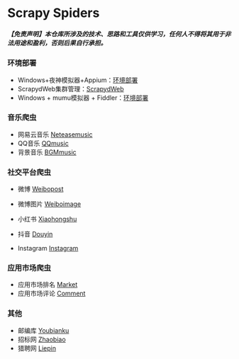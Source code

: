 # Scrapy Spiders

##### 【免责声明】本仓库所涉及的技术、思路和工具仅供学习，任何人不得将其用于非法用途和盈利，否则后果自行承担。

### 环境部署

- Windows+夜神模拟器+Appium：[环境部署](https://github.com/Threekiii/Scrapy-Spiders/blob/master/Notes/Windows%2B%E5%A4%9C%E7%A5%9E%2BAppium%E7%A7%BB%E5%8A%A8%E7%AB%AF%E6%95%B0%E6%8D%AE%E9%87%87%E9%9B%86.md)
- ScrapydWeb集群管理：[ScrapydWeb](https://github.com/my8100/scrapydweb/blob/master/README_CN.md)
- Windows + mumu模拟器 + Fiddler：[环境部署](https://github.com/Threekiii/Scrapy-Spiders)

### 音乐爬虫

- 网易云音乐 [Neteasemusic](https://github.com/Threekiii/Scrapy-Spiders/tree/master/Neteasemusic)
- QQ音乐 [QQmusic](https://github.com/Threekiii/Scrapy-Spiders/tree/master/QQmusic)
- 背景音乐 [BGMmusic](https://github.com/Threekiii/Scrapy-Spiders/tree/master/BGMmusic)

### 社交平台爬虫

- 微博 [Weibopost](https://github.com/Threekiii/Scrapy-Spiders/tree/master/Weibopost/weiboSpider)

- 微博图片 [Weiboimage](https://github.com/Threekiii/Scrapy-Spiders/tree/master/Weiboimage/weibo)

- 小红书  [Xiaohongshu]( https://github.com/Threekiii/Scrapy-Spiders/blob/master/Notes/%E7%A7%BB%E5%8A%A8%E7%AB%AF%E7%88%AC%E8%99%AB-%E5%B0%8F%E7%BA%A2%E4%B9%A6.md)

- 抖音 [Douyin](https://github.com/Threekiii/Scrapy-Spiders/tree/master/Douyin)

- Instagram [Instagram](https://github.com/Threekiii/Scrapy-Spiders/tree/master/Instagram)

### 应用市场爬虫

- 应用市场排名 [Market](https://github.com/Threekiii/Scrapy-Spiders/tree/master/Market)
- 应用市场评论 [Comment](https://github.com/Threekiii/Scrapy-Spiders/tree/master/Comment)

### 其他

- 邮编库 [Youbianku](https://github.com/Threekiii/Scrapy-Spiders/tree/master/Youbianku)
- 招标网 [Zhaobiao](https://github.com/Threekiii/Scrapy-Spiders/tree/master/Zhaobiao)
- 猎聘网 [Liepin](https://github.com/Threekiii/Scrapy-Spiders/tree/master/Liepin/liepinSpider)

